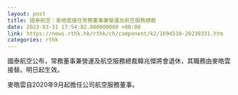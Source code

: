 ```yaml
---
layout: post
title: 國泰航空：麥皓雲接任常務董事兼營運及航空服務總裁
date: 2023-03-31 17:54:02.000000000 +08:00
link: https://news.rthk.hk/rthk/ch/component/k2/1694510-20230331.htm
categories: rthk
---
```


國泰航空公布，常務董事兼營運及航空服務總裁韓兆傑將會退休，其職務由麥皓雲接替。明日起生效。

麥皓雲自2020年9月起擔任公司航空服務董事。
